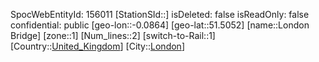 ﻿---
location: [51.5052,-0.0864]
type: Station
tags:
- geo/Station
- Europe/United_Kingdom/London

---
SpocWebEntityId: 156011
[StationSId::]
isDeleted: false
isReadOnly: false
confidential: public
[geo-lon::-0.0864]
[geo-lat::51.5052]
[name::London Bridge]
[zone::1]
[Num_lines::2]
[switch-to-Rail::1]
[Country::[United_Kingdom](geo/Continent/Europe/United_Kingdom.md)]
[City::[London](geo/Continent/Europe/United_Kingdom/London.md)]


